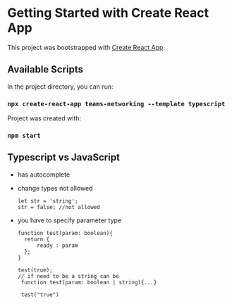 # Getting Started with Create React App

This project was bootstrapped with [Create React App](https://github.com/facebook/create-react-app).

## Available Scripts

In the project directory, you can run:

### `npx create-react-app teams-networking --template typescript`

Project was created with:

### `npm start`

## Typescript vs JavaScript

- has autocomplete
- change types not allowed
  ```
  let str = 'string';
  str = false; //not allowed
  ```
- you have to specify parameter type

  ```
  function test(param: boolean){
    return {
        ready : param
    };
  }

  test(true);
  // if need to be a string can be
   function test(param: boolean | string){...}

   test("true")
  ```
